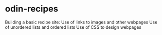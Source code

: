 # odin-recipes
Building a basic recipe site:
Use of links to images and other webpages
Use of unordered lists and ordered lists
Use of CSS to design webpages
